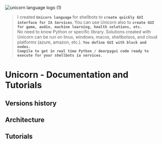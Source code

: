 ![unicorn language logo (1)](https://github.com/user-attachments/assets/b897f5bb-a04f-4fbf-96dd-0d59ae978562)


> I created **`Unicorn language`** for shellbots to **`create quickly GUI interface for IA Services`**. You can use Unicorn also to **`create GUI for game, audio, machine learning, health solutions, etc.`**   
> No need to know Python or specific library. Solutions created with Unicorn can be run on linux, windows, macos, shellbotsos, and cloud platforms (azure, amazon, etc.). **`You define GUI with block and nodes.`**   
> **`Compile to get in real time Python / dearpygui code ready to execute for your shellbots ia services.`**


# Unicorn - Documentation and Tutorials

## Versions history

## Architecture

## Tutorials








